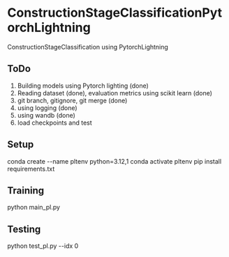 # ConstructionStageClassificationPytorchLightning
ConstructionStageClassification using PytorchLightning
## ToDo
1. Building models using Pytorch lighting (done)
2. Reading dataset (done), evaluation metrics using scikit learn (done)
3. git branch, gitignore, git merge (done)
4. using logging (done)
5. using wandb (done)
6. load checkpoints and test
## Setup
conda create --name pltenv python=3.12,1
conda activate pltenv
pip install requirements.txt
## Training
python main_pl.py
## Testing
python test_pl.py --idx 0